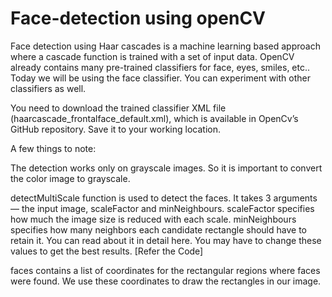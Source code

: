 # Face-detection using openCV

Face detection using Haar cascades is a machine learning based approach where a cascade function is trained with a set of input data. OpenCV already contains many pre-trained classifiers for face, eyes, smiles, etc.. Today we will be using the face classifier. You can experiment with other classifiers as well.

You need to download the trained classifier XML file (haarcascade_frontalface_default.xml), which is available in OpenCv’s GitHub repository. Save it to your working location.

A few things to note:

The detection works only on grayscale images. So it is important to convert the color image to grayscale.

detectMultiScale function is used to detect the faces. It takes 3 arguments — the input image, scaleFactor and minNeighbours. scaleFactor specifies how much the image size is reduced with each scale. minNeighbours specifies how many neighbors each candidate rectangle should have to retain it. You can read about it in detail here. You may have to change these values to get the best results.  [Refer the Code]

faces contains a list of coordinates for the rectangular regions where faces were found. We use these coordinates to draw the rectangles in our image.
